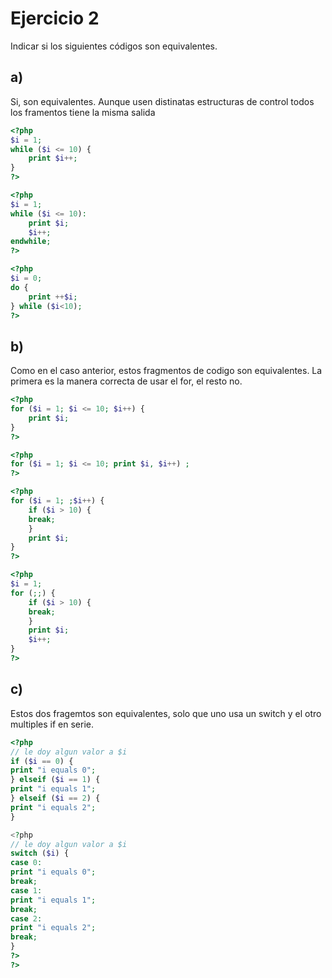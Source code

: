 # Ejercicio 2

Indicar si los siguientes códigos son equivalentes.

## a)
Si, son equivalentes. Aunque usen distinatas estructuras de control todos los framentos tiene la misma salida
```php
<?php
$i = 1;
while ($i <= 10) {
    print $i++;
}
?>

<?php
$i = 1;
while ($i <= 10):
    print $i;
    $i++;
endwhile;
?>

<?php
$i = 0;
do {
    print ++$i;
} while ($i<10);
?>
```


## b)
Como en el caso anterior, estos fragmentos de codigo son equivalentes. La primera es la manera correcta de usar el for, el resto no.
```php
<?php
for ($i = 1; $i <= 10; $i++) {
    print $i;
}
?>

<?php
for ($i = 1; $i <= 10; print $i, $i++) ;
?>

<?php
for ($i = 1; ;$i++) {
    if ($i > 10) {
    break;  
    }
    print $i;
}
?>

<?php
$i = 1;
for (;;) {
    if ($i > 10) {
    break;
    }
    print $i;
    $i++;
}
?>
```

## c)
Estos dos fragemtos son equivalentes, solo que uno usa un switch y el otro multiples if en serie.
```php
<?php
// le doy algun valor a $i
if ($i == 0) {
print "i equals 0";
} elseif ($i == 1) {
print "i equals 1";
} elseif ($i == 2) {
print "i equals 2";
}

<?php
// le doy algun valor a $i
switch ($i) {
case 0:
print "i equals 0";
break;
case 1:
print "i equals 1";
break;
case 2:
print "i equals 2";
break;
}
?>
?>

```



